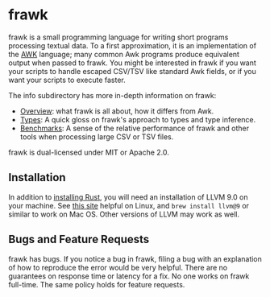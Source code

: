 # frawk

frawk is a small programming language for writing short programs processing
textual data. To a first approximation, it is an implementation of the
[AWK](https://en.wikipedia.org/wiki/AWK) language; many common Awk programs
produce equivalent output when passed to frawk. You might be interested in frawk
if you want your scripts to handle escaped CSV/TSV like standard Awk fields, or
if you want your scripts to execute faster.

The info subdirectory has more in-depth information on frawk:

* [Overview](https://github.com/ezrosent/frawk/blob/master/info/overview.md):
  what frawk is all about, how it differs from Awk.
* [Types](https://github.com/ezrosent/frawk/blob/master/info/types.md): A
  quick gloss on frawk's approach to types and type inference.
* [Benchmarks](https://github.com/ezrosent/frawk/blob/master/info/performance.md):
  A sense of the relative performance of frawk and other tools when processing
  large CSV or TSV files.

frawk is dual-licensed under MIT or Apache 2.0.

## Installation

In addition to [installing Rust](https://rustup.rs/), you will need an
installation of LLVM 9.0 on your machine. See [this site](https://apt.llvm.org/)
helpful on Linux, and `brew install llvm@9` or similar to work on Mac OS. Other
versions of LLVM may work as well.

## Bugs and Feature Requests

frawk has bugs. If you notice a bug in frawk, filing a bug with an explanation
of how to reproduce the error would be very helpful. There are no guarantees on
response time or latency for a fix. No one works on frawk full-time. The same
policy holds for feature requests.
